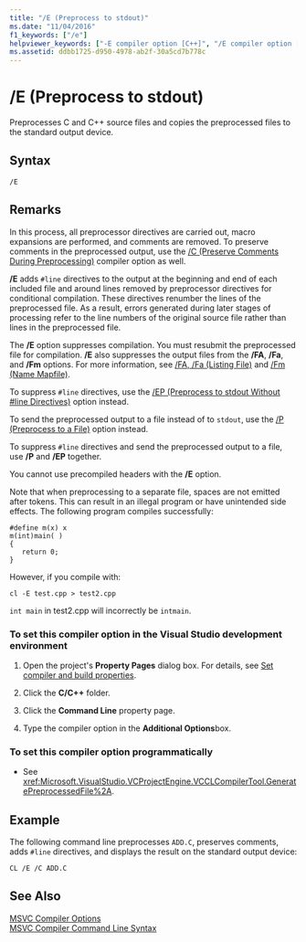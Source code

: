 ```yaml
---
title: "/E (Preprocess to stdout)"
ms.date: "11/04/2016"
f1_keywords: ["/e"]
helpviewer_keywords: ["-E compiler option [C++]", "/E compiler option [C++]", "preprocessor output, copy to stdout", "preprocessor output"]
ms.assetid: ddbb1725-d950-4978-ab2f-30a5cd7b778c
---
```

# /E (Preprocess to stdout)

Preprocesses C and C++ source files and copies the preprocessed files to the standard output device.

## Syntax

```
/E
```

## Remarks

In this process, all preprocessor directives are carried out, macro expansions are performed, and comments are removed. To preserve comments in the preprocessed output, use the [/C (Preserve Comments During Preprocessing)](c-preserve-comments-during-preprocessing.md) compiler option as well.

**/E** adds `#line` directives to the output at the beginning and end of each included file and around lines removed by preprocessor directives for conditional compilation. These directives renumber the lines of the preprocessed file. As a result, errors generated during later stages of processing refer to the line numbers of the original source file rather than lines in the preprocessed file.

The **/E** option suppresses compilation. You must resubmit the preprocessed file for compilation. **/E** also suppresses the output files from the **/FA**, **/Fa**, and **/Fm** options. For more information, see [/FA, /Fa (Listing File)](fa-fa-listing-file.md) and [/Fm (Name Mapfile)](fm-name-mapfile.md).

To suppress `#line` directives, use the [/EP (Preprocess to stdout Without #line Directives)](ep-preprocess-to-stdout-without-hash-line-directives.md) option instead.

To send the preprocessed output to a file instead of to `stdout`, use the [/P (Preprocess to a File)](p-preprocess-to-a-file.md) option instead.

To suppress `#line` directives and send the preprocessed output to a file, use **/P** and **/EP** together.

You cannot use precompiled headers with the **/E** option.

Note that when preprocessing to a separate file, spaces are not emitted after tokens. This can result in an illegal program or have unintended side effects. The following program compiles successfully:

```
#define m(x) x
m(int)main( )
{
   return 0;
}
```

However, if you compile with:

```
cl -E test.cpp > test2.cpp
```

`int main` in test2.cpp will incorrectly be `intmain`.

### To set this compiler option in the Visual Studio development environment

1. Open the project's **Property Pages** dialog box. For details, see [Set compiler and build properties](../working-with-project-properties.md).

1. Click the **C/C++** folder.

1. Click the **Command Line** property page.

1. Type the compiler option in the **Additional Options**box.

### To set this compiler option programmatically

- See <xref:Microsoft.VisualStudio.VCProjectEngine.VCCLCompilerTool.GeneratePreprocessedFile%2A>.

## Example

The following command line preprocesses `ADD.C`, preserves comments, adds `#line` directives, and displays the result on the standard output device:

```
CL /E /C ADD.C
```

## See Also

[MSVC Compiler Options](compiler-options.md)<br/>
[MSVC Compiler Command Line Syntax](compiler-command-line-syntax.md)